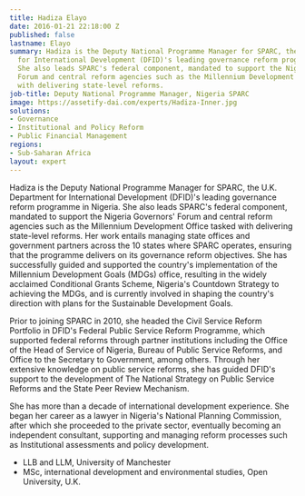 ```yaml
---
title: Hadiza Elayo
date: 2016-01-21 22:18:00 Z
published: false
lastname: Elayo
summary: Hadiza is the Deputy National Programme Manager for SPARC, the U.K. Department
  for International Development (DFID)'s leading governance reform programme in Nigeria.
  She also leads SPARC's federal component, mandated to support the Nigeria Governors'
  Forum and central reform agencies such as the Millennium Development Office tasked
  with delivering state-level reforms.
job-title: Deputy National Programme Manager, Nigeria SPARC
image: https://assetify-dai.com/experts/Hadiza-Inner.jpg
solutions:
- Governance
- Institutional and Policy Reform
- Public Financial Management
regions:
- Sub-Saharan Africa
layout: expert
---
```


Hadiza is the Deputy National Programme Manager for SPARC, the U.K. Department for International Development (DFID)'s leading governance reform programme in Nigeria. She also leads SPARC's federal component, mandated to support the Nigeria Governors' Forum and central reform agencies such as the Millennium Development Office tasked with delivering state-level reforms. Her work entails managing state offices and government partners across the 10 states where SPARC operates, ensuring that the programme delivers on its governance reform objectives. She has successfully guided and supported the country's implementation of the Millennium Development Goals (MDGs) office, resulting in the widely acclaimed Conditional Grants Scheme, Nigeria's Countdown Strategy to achieving the MDGs, and is currently involved in shaping the country's direction with plans for the Sustainable Development Goals.   

Prior to joining SPARC in 2010, she headed the Civil Service Reform Portfolio in DFID's Federal Public Service Reform Programme, which supported federal reforms through partner institutions including the Office of the Head of Service of Nigeria, Bureau of Public Service Reforms, and Office to the Secretary to Government, among others. Through her extensive knowledge on public service reforms, she has guided DFID's support to the development of The National Strategy on Public Service Reforms and the State Peer Review Mechanism.

She has more than a decade of international development experience. She began her career as a lawyer in Nigeria's National Planning Commission, after which she proceeded to the private sector, eventually becoming an independent consultant, supporting and managing reform processes such as Institutional assessments and policy development.

* LLB and LLM, University of Manchester
* MSc, international development and environmental studies, Open University, U.K.

